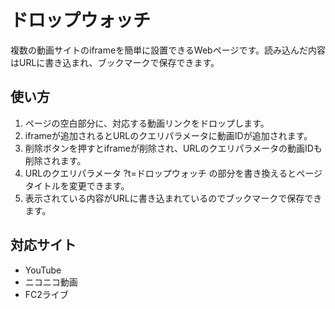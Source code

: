 # ドロップウォッチ

複数の動画サイトのiframeを簡単に設置できるWebページです。読み込んだ内容はURLに書き込まれ、ブックマークで保存できます。

## 使い方

1. ページの空白部分に、対応する動画リンクをドロップします。
2. iframeが追加されるとURLのクエリパラメータに動画IDが追加されます。
3. 削除ボタンを押すとiframeが削除され、URLのクエリパラメータの動画IDも削除されます。
4. URLのクエリパラメータ ?t=ドロップウォッチ の部分を書き換えるとページタイトルを変更できます。
5. 表示されている内容がURLに書き込まれているのでブックマークで保存できます。

## 対応サイト

* YouTube
* ニコニコ動画
* FC2ライブ
